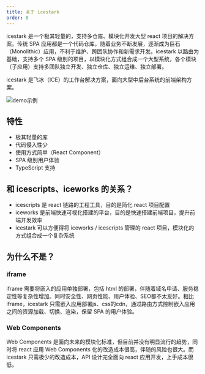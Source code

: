 ```yaml
---
title: 关于 icestark
order: 0
---
```


icestark 是一个极其轻量的，支持多仓库、模块化开发大型 react 项目的解决方案。传统 SPA 应用都是一个代码仓库，随着业务不断发展，逐渐成为巨石（Monolithic）应用，不利于维护、跨团队协作和新需求开发。icestark 以路由为基础，支持多个 SPA 级别的项目，以模块化方式组合成一个大型系统，各个模块（子应用）支持多团队独立开发、独立仓库、独立运维、独立部署。

icestark 是飞冰（ICE）的工作台解决方案，面向大型中后台系统的前端架构方案。

![demo示例](https://img.alicdn.com/tfs/TB1aup3XA9E3KVjSZFGXXc19XXa-640-360.gif)

## 特性

- 极其轻量的库
- 代码侵入性少
- 使用方式简单（React Component）
- SPA 级别用户体验
- TypeScript 支持

## 和 icescripts、iceworks 的关系？

- icescripts 是 react 链路的工程工具，目的是简化 react 项目配置
- iceworks 是前端快速可视化搭建的平台，目的是快速搭建前端项目，提升前端开发效率
- icestark 可以方便得将 iceworks / icescripts 管理的 react 项目，模块化的方式组合成一个复杂系统

## 为什么不是？

### iframe

iframe 需要将嵌入的应用单独部署，包括 html 的部署，伴随着域名申请、服务稳定性等复杂性增加。同时安全性、网页性能、用户体验、SEO都不太友好。相比 iframe，icestark 只需嵌入应用部署js、css的cdn，通过路由方式控制嵌入应用之间的资源加载、切换、渲染，保留 SPA 的用户体验。

### Web Components

Web Components 是面向未来的模块化标准，但目前并没有明显流行的趋势，同时将 react 应用 Web Components 化的改造成本很高，伴随的风险也很大。而 icestark 只需极少的改造成本，API 设计完全面向 react 应用开发，上手成本很低。
